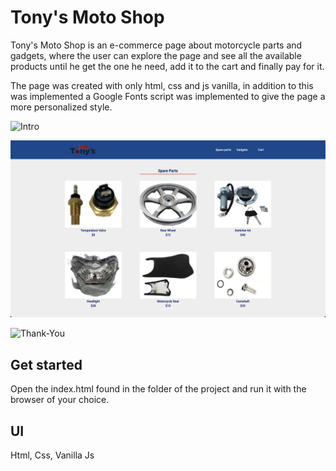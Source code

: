 # Tony's Moto Shop

Tony's Moto Shop is an e-commerce page about motorcycle parts and gadgets, where the user can explore the page and see all the available products until he get the one he need, add it to the cart and finally pay for it.

The page was created with only html, css and js vanilla, in addition to this was implemented a Google Fonts script was implemented to give the page a more personalized style.

![Intro](/public/imgReadme/Intro.png)

![Product](/public/imgReadme/Product.png)

![Thank-You](/public/imgReadme/Thank-You.png)

## Get started

Open the index.html found in the folder of the project and run it with the browser of your choice.

## UI

Html, Css, Vanilla Js

